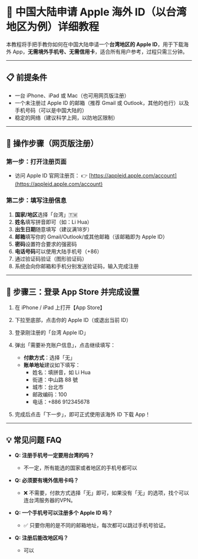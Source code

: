 # 🍎 中国大陆申请 Apple 海外 ID（以台湾地区为例）详细教程

本教程将手把手教你如何在中国大陆申请一个**台湾地区的 Apple ID**，用于下载海外 App，**无需境外手机号、无需信用卡**，适合所有用户参考，过程只需三分钟。

---

## 📋 前提条件

- 一台 iPhone、iPad 或 Mac（也可用网页版注册）
- 一个未注册过 Apple ID 的邮箱（推荐 Gmail 或 Outlook，其他的也行）以及手机号码（可以是中国大陆的）
- 稳定的网络（建议科学上网，以防地区限制）

---

## 🧭 操作步骤（网页版注册）

### 第一步：打开注册页面

- 访问 Apple ID 官网注册页：
  👉 [https://appleid.apple.com/account](https://appleid.apple.com/account)

### 第二步：填写注册信息

1. **国家/地区**选择「台湾」🇹🇼
2. **姓名**填写拼音即可（如：Li Hua）
3. **出生日期**随意填写（建议满18岁）
4. **邮箱**填写你的 Gmail/Outlook/或其他邮箱（该邮箱即为 Apple ID）
5. **密码**设置符合要求的强密码
6. **电话号码**可以使用大陆手机号（+86）
7. 通过验证码验证（图形验证码）
8. 系统会向你邮箱和手机分别发送验证码，输入完成注册

---

## 📱 步骤三：登录 App Store 并完成设置

1. 在 iPhone / iPad 上打开【App Store】
2. 下拉至底部，点击你的 Apple ID（或退出当前 ID）
3. 登录刚注册的「台湾 Apple ID」
4. 弹出「需要补充账户信息」，点击继续填写：

   - **付款方式**：选择「无」
   - **账单地址**建议如下填写：
     - 姓名：填拼音，如 Li Hua
     - 街道：中山路 88 號
     - 城市：台北市
     - 邮政编码：100
     - 电话：+886 912345678

5. 完成后点击「下一步」，即可正式使用该海外 ID 下载 App！

---

## 💡 常见问题 FAQ

- **Q: 注册手机号一定要用台湾的吗？**
  - 不一定，所有能选的国家或者地区的手机号都可以

- **Q: 必须要有境外信用卡吗？**
  - ❌ 不需要，付款方式选择「无」即可，如果没有「无」的选项，找个可以连台湾服务器的VPN。

- **Q: 一个手机号可以注册多个 Apple ID 吗？**
  - ✅ 只要你用的是不同的邮箱地址，每次都可以跳过手机号验证。

- **Q: 注册后能改地区吗？**
  - 可以



